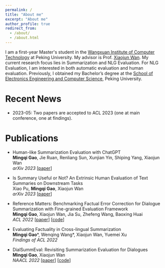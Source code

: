 ```yaml
---
permalink: /
title: "About me"
excerpt: "About me"
author_profile: true
redirect_from: 
  - /about/
  - /about.html
---
```


I am a first-year Master's student in the [Wangxuan Institute of Computer Technology](https://www.icst.pku.edu.cn/english/home/index.htm) at Peking University. My advisor is Prof. [Xiaojun Wan](https://wanxiaojun.github.io/). My current research focus lies in Summarization and NLG Evaluation. For NLG Evaluation, I am interested in both automatic evaluation and human evaluation. Previously, I obtained my Bachelor’s degree at the [School of Electronics Engineering and Computer Science](https://eecs.pku.edu.cn/index.htm), Peking University.

Recent News
======

- 2023-05: Two papers are accepted to ACL 2023 (one at main conference, one at findings). 

Publications
======

- Human-like Summarization Evaluation with ChatGPT  
**Mingqi Gao**, Jie Ruan, Renliang Sun, Xunjian Yin, Shiping Yang, Xiaojun Wan  
*arXiv 2023*  [[paper](https://arxiv.org/abs/2304.02554)]  

- Is Summary Useful or Not? An Extrinsic Human Evaluation of Text Summaries on Downstream Tasks  
Xiao Pu, **Mingqi Gao**, Xiaojun Wan  
*arXiv 2023*  [[paper](https://arxiv.org/abs/2305.15044)]

- Reference Matters: Benchmarking Factual Error Correction for Dialogue Summarization with Fine-grained Evaluation Framework    
**Mingqi Gao**, Xiaojun Wan, Jia Su, Zhefeng Wang, Baoxing Huai  
*ACL 2022*  [[paper](https://arxiv.org/abs/2306.05119)] [[code](https://github.com/kite99520/DialSummFactCorr)]  

- Evaluating Factuality in Cross-lingual Summarization  
**Mingqi Gao***, Wenqing Wang*, Xiaojun Wan, Yuemei Xu  
*Findings of ACL 2022*

- DialSummEval: Revisiting Summarization Evaluation for Dialogues    
**Mingqi Gao**, Xiaojun Wan  
*NAACL 2022*  [[paper](https://aclanthology.org/2022.naacl-main.418/)] [[code](https://github.com/kite99520/DialSummEval)]   

